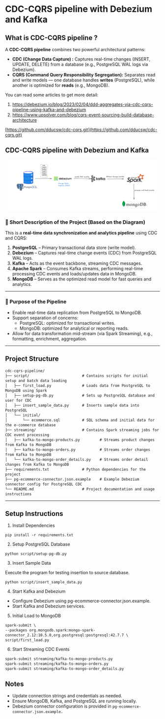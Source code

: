 # CDC-CQRS pipeline with Debezium and Kafka

## What is CDC-CQRS pipeline ?

A **CDC-CQRS pipeline** combines two powerful architectural patterns:

- **CDC (Change Data Capture) :** Captures real-time changes (INSERT, UPDATE, DELETE) from a database (e.g., PostgreSQL WAL logs via Debezium).
- **CQRS (Command Query Responsibility Segregation):** Separates read and write models — one database handles **writes** (PostgreSQL), while another is optimized for **reads** (e.g., MongoDB).

You can read some articles to get more detail:

1. https://debezium.io/blog/2023/02/04/ddd-aggregates-via-cdc-cqrs-pipeline-using-kafka-and-debezium
2. https://www.upsolver.com/blog/cqrs-event-sourcing-build-database-architecture

[https://github.com/dducsw/cdc-cqrs.git](https://github.com/dducsw/cdc-cqrs.git)

## **CDC-CQRS pipeline with Debezium and Kafka**

![image.png](images/image.png)

### 📌 Short Description of the Project (Based on the Diagram)

This is a **real-time data synchronization and analytics pipeline** using CDC and CQRS:

1. **PostgreSQL** – Primary transactional data store (write model).
2. **Debezium** – Captures real-time change events (CDC) from PostgreSQL WAL logs.
3. **Kafka** – Acts as the event backbone, streaming CDC messages.
4. **Apache Spark** – Consumes Kafka streams, performing real-time processing CDC events and loads/updates data in MongoDB.
5. **MongoDB** – Serves as the optimized read model for fast queries and analytics.

---

### 🧩 Purpose of the Pipeline

- Enable real-time data replication from PostgreSQL to MongoDB.
- Support separation of concerns:
    - PostgreSQL: optimized for transactional writes.
    - MongoDB: optimized for analytical or reporting reads.
- Allow for data transformation mid-stream (via Spark Streaming), e.g., formatting, enrichment, aggregation.

---

## **Project Structure**

```
cdc-cqrs-pipeline/
├── script/                        # Contains scripts for initial setup and batch data loading
│   ├── first_load.py              # Loads data from PostgreSQL to MongoDB using Spark
│   ├── setup-pg-db.py             # Sets up PostgreSQL database and user for CDC
│   ├── insert_sample_data.py      # Inserts sample data into PostgreSQL
│   └── initial/
│       └── ecommerce.sql          # SQL schema and initial data for the e-commerce database
├── streaming/                     # Contains Spark streaming jobs for CDC event processing
│   ├── kafka-to-mongo-products.py         # Streams product changes from Kafka to MongoDB
│   ├── kafka-to-mongo-orders.py           # Streams order changes from Kafka to MongoDB
│   └── kafka-to-mongo-order_details.py    # Streams order detail changes from Kafka to MongoDB
├── requirements.txt               # Python dependencies for the project
├── pg-ecommerce-connector.json.example    # Example Debezium connector config for PostgreSQL CDC
└── README.md                      # Project documentation and usage instructions
```

---

## **Setup Instructions**

1. Install Dependencies

```
pip install -r requirements.txt
```

2. Setup PostgreSQL Database

```
python script/setup-pg-db.py
```

3. Insert Sample Data

Execute the program for testing insertion to source database.

```
python script/insert_sample_data.py
```

4. Start Kafka and Debezium

- Configure Debezium using pg-ecommerce-connector.json.example.
- Start Kafka and Debezium services.

5. Initial Load to MongoDB

```
spark-submit \
--packages org.mongodb.spark:mongo-spark-connector_2.12:10.5.0,org.postgresql:postgresql:42.7.7 \
script/first_load.py
```

6. Start Streaming CDC Events

```
spark-submit streaming/kafka-to-mongo-products.py
spark-submit streaming/kafka-to-mongo-orders.py
spark-submit streaming/kafka-to-mongo-order_details.py
```

## **Notes**

- Update connection strings and credentials as needed.
- Ensure MongoDB, Kafka, and PostgreSQL are running locally.
- Debezium connector configuration is provided in `pg-ecommerce-connector.json.example.`